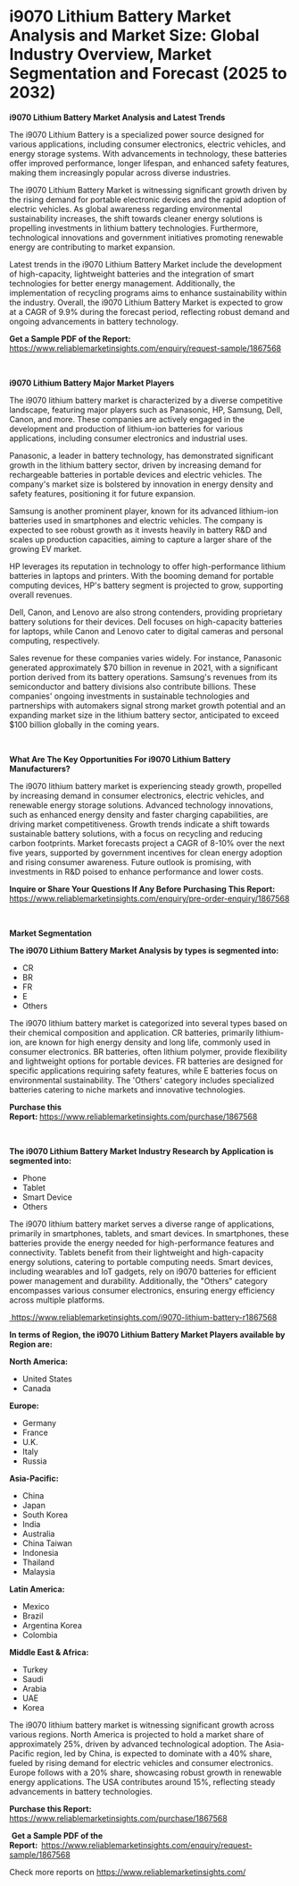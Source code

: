 <p><h1>i9070 Lithium Battery Market Analysis and Market Size: Global Industry Overview, Market Segmentation and Forecast (2025 to 2032)</h1></p><p><strong>i9070 Lithium Battery Market Analysis and Latest Trends</strong></p>
<p><p>The i9070 Lithium Battery is a specialized power source designed for various applications, including consumer electronics, electric vehicles, and energy storage systems. With advancements in technology, these batteries offer improved performance, longer lifespan, and enhanced safety features, making them increasingly popular across diverse industries.</p><p>The i9070 Lithium Battery Market is witnessing significant growth driven by the rising demand for portable electronic devices and the rapid adoption of electric vehicles. As global awareness regarding environmental sustainability increases, the shift towards cleaner energy solutions is propelling investments in lithium battery technologies. Furthermore, technological innovations and government initiatives promoting renewable energy are contributing to market expansion.</p><p>Latest trends in the i9070 Lithium Battery Market include the development of high-capacity, lightweight batteries and the integration of smart technologies for better energy management. Additionally, the implementation of recycling programs aims to enhance sustainability within the industry. Overall, the i9070 Lithium Battery Market is expected to grow at a CAGR of 9.9% during the forecast period, reflecting robust demand and ongoing advancements in battery technology.</p></p>
<p><strong>Get a Sample PDF of the Report:&nbsp;</strong> <a href="https://www.reliablemarketinsights.com/enquiry/request-sample/1867568?utm_campaign=2102&utm_medium=2&utm_source=Github&utm_content=ia&utm_term=07042025&utm_id=i9070-lithium-battery">https://www.reliablemarketinsights.com/enquiry/request-sample/1867568</a></p>
<p>&nbsp;</p>
<p><strong>i9070 Lithium Battery Major Market Players</strong></p>
<p><p>The i9070 lithium battery market is characterized by a diverse competitive landscape, featuring major players such as Panasonic, HP, Samsung, Dell, Canon, and more. These companies are actively engaged in the development and production of lithium-ion batteries for various applications, including consumer electronics and industrial uses.</p><p>Panasonic, a leader in battery technology, has demonstrated significant growth in the lithium battery sector, driven by increasing demand for rechargeable batteries in portable devices and electric vehicles. The company's market size is bolstered by innovation in energy density and safety features, positioning it for future expansion.</p><p>Samsung is another prominent player, known for its advanced lithium-ion batteries used in smartphones and electric vehicles. The company is expected to see robust growth as it invests heavily in battery R&D and scales up production capacities, aiming to capture a larger share of the growing EV market.</p><p>HP leverages its reputation in technology to offer high-performance lithium batteries in laptops and printers. With the booming demand for portable computing devices, HP's battery segment is projected to grow, supporting overall revenues.</p><p>Dell, Canon, and Lenovo are also strong contenders, providing proprietary battery solutions for their devices. Dell focuses on high-capacity batteries for laptops, while Canon and Lenovo cater to digital cameras and personal computing, respectively.</p><p>Sales revenue for these companies varies widely. For instance, Panasonic generated approximately $70 billion in revenue in 2021, with a significant portion derived from its battery operations. Samsung's revenues from its semiconductor and battery divisions also contribute billions. These companies' ongoing investments in sustainable technologies and partnerships with automakers signal strong market growth potential and an expanding market size in the lithium battery sector, anticipated to exceed $100 billion globally in the coming years.</p></p>
<p>&nbsp;</p>
<p><strong>What Are The Key Opportunities For i9070 Lithium Battery Manufacturers?</strong></p>
<p><p>The i9070 lithium battery market is experiencing steady growth, propelled by increasing demand in consumer electronics, electric vehicles, and renewable energy storage solutions. Advanced technology innovations, such as enhanced energy density and faster charging capabilities, are driving market competitiveness. Growth trends indicate a shift towards sustainable battery solutions, with a focus on recycling and reducing carbon footprints. Market forecasts project a CAGR of 8-10% over the next five years, supported by government incentives for clean energy adoption and rising consumer awareness. Future outlook is promising, with investments in R&D poised to enhance performance and lower costs.</p></p>
<p><strong>Inquire or Share Your Questions If Any Before Purchasing This Report:</strong> <a href="https://www.reliablemarketinsights.com/enquiry/pre-order-enquiry/1867568?utm_campaign=2102&utm_medium=2&utm_source=Github&utm_content=ia&utm_term=07042025&utm_id=i9070-lithium-battery">https://www.reliablemarketinsights.com/enquiry/pre-order-enquiry/1867568</a></p>
<p>&nbsp;</p>
<p><strong>Market Segmentation</strong></p>
<p><strong>The i9070 Lithium Battery Market Analysis by types is segmented into:</strong></p>
<p><ul><li>CR</li><li>BR</li><li>FR</li><li>E</li><li>Others</li></ul></p>
<p><p>The i9070 lithium battery market is categorized into several types based on their chemical composition and application. CR batteries, primarily lithium-ion, are known for high energy density and long life, commonly used in consumer electronics. BR batteries, often lithium polymer, provide flexibility and lightweight options for portable devices. FR batteries are designed for specific applications requiring safety features, while E batteries focus on environmental sustainability. The 'Others' category includes specialized batteries catering to niche markets and innovative technologies.</p></p>
<p><strong>Purchase this Report:&nbsp;</strong><a href="https://www.reliablemarketinsights.com/purchase/1867568?utm_campaign=2102&utm_medium=2&utm_source=Github&utm_content=ia&utm_term=07042025&utm_id=i9070-lithium-battery">https://www.reliablemarketinsights.com/purchase/1867568</a></p>
<p>&nbsp;</p>
<p><strong>The i9070 Lithium Battery Market Industry Research by Application is segmented into:</strong></p>
<p><ul><li>Phone</li><li>Tablet</li><li>Smart Device</li><li>Others</li></ul></p>
<p><p>The i9070 lithium battery market serves a diverse range of applications, primarily in smartphones, tablets, and smart devices. In smartphones, these batteries provide the energy needed for high-performance features and connectivity. Tablets benefit from their lightweight and high-capacity energy solutions, catering to portable computing needs. Smart devices, including wearables and IoT gadgets, rely on i9070 batteries for efficient power management and durability. Additionally, the "Others" category encompasses various consumer electronics, ensuring energy efficiency across multiple platforms.</p></p>
<p><a href="https://www.reliablemarketinsights.com/i9070-lithium-battery-r1867568?utm_campaign=2102&utm_medium=2&utm_source=Github&utm_content=ia&utm_term=07042025&utm_id=i9070-lithium-battery">&nbsp;https://www.reliablemarketinsights.com/i9070-lithium-battery-r1867568</a></p>
<p><strong>In terms of Region, the i9070 Lithium Battery Market Players available by Region are:</strong></p>
<p>
    <p> <strong> North America: </strong>
        <ul>
            <li>United States</li>
            <li>Canada</li>
        </ul>
        </p> 
    <p> <strong> Europe: </strong>
        <ul>
            <li>Germany</li>
            <li>France</li>
            <li>U.K.</li>
            <li>Italy</li>
            <li>Russia</li>
        </ul>
        </p> 
    <p> <strong> Asia-Pacific: </strong>
        <ul>
            <li>China</li>
            <li>Japan</li>
            <li>South Korea</li>
            <li>India</li>
            <li>Australia</li>
            <li>China Taiwan</li>
            <li>Indonesia</li>
            <li>Thailand</li>
            <li>Malaysia</li>
        </ul>
        </p> 
    <p> <strong> Latin America: </strong>
        <ul>
            <li>Mexico</li>
            <li>Brazil</li>
            <li>Argentina Korea</li>
            <li>Colombia</li>
        </ul>
        </p> 
    <p> <strong> Middle East & Africa: </strong>
        <ul>
            <li>Turkey</li>
            <li>Saudi</li>
            <li>Arabia</li>
            <li>UAE</li>
            <li>Korea</li>
        </ul>
    </p>
    </p>
<p><p>The i9070 lithium battery market is witnessing significant growth across various regions. North America is projected to hold a market share of approximately 25%, driven by advanced technological adoption. The Asia-Pacific region, led by China, is expected to dominate with a 40% share, fueled by rising demand for electric vehicles and consumer electronics. Europe follows with a 20% share, showcasing robust growth in renewable energy applications. The USA contributes around 15%, reflecting steady advancements in battery technologies.</p></p>
<p><strong>Purchase this Report: </strong><a href="https://www.reliablemarketinsights.com/purchase/1867568?utm_campaign=2102&utm_medium=2&utm_source=Github&utm_content=ia&utm_term=07042025&utm_id=i9070-lithium-battery">https://www.reliablemarketinsights.com/purchase/1867568</a></p>
<p>&nbsp;<strong>Get a Sample PDF of the Report:&nbsp;&nbsp;</strong><a href="https://www.reliablemarketinsights.com/enquiry/request-sample/1867568?utm_campaign=2102&utm_medium=2&utm_source=Github&utm_content=ia&utm_term=07042025&utm_id=i9070-lithium-battery">https://www.reliablemarketinsights.com/enquiry/request-sample/1867568</a></p>
<p><strong></strong></p>
<p>Check more reports on <a href="https://www.reliablemarketinsights.com/?utm_campaign=2102&utm_medium=2&utm_source=Github&utm_content=ia&utm_term=07042025&utm_id=i9070-lithium-battery">https://www.reliablemarketinsights.com/</a></p>